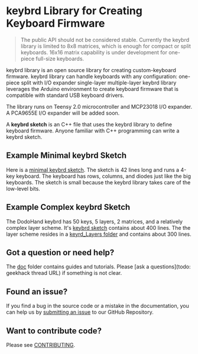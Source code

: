 keybrd Library for Creating Keyboard Firmware
=============================================
> The public API should not be considered stable.
> Currently the keybrd library is limited to 8x8 matrices, which is enough for compact or split keyboards.
> 16x16 matrix capability is under development for one-piece full-size keyboards.

keybrd library is an open source library for creating custom-keyboard firmware.
keybrd library can handle keyboards with any configuration:
	one-piece
	split with I/O expander
	single-layer
	multiple-layer
keybrd library leverages the Arduino environment to create keyboard firmware that is compatible with standard USB keyboard drivers.

The library runs on Teensy 2.0 microcontroller and MCP23018 I/O expander.
A PCA9655E I/O expander will be added soon.

A **keybrd sketch** is an C++ file that uses the keybrd library to define keyboard firmware.
Anyone familiar with C++ programming can write a keybrd sketch.

Example Minimal keybrd Sketch
-----------------------------
Here is a [minimal keybrd sketch](keybrd_sketches/keybrd_single-layer/keybrd_single-layer_1221_bb/keybrd_single-layer_1221_bb.ino).
The sketch is 42 lines long and runs a 4-key keyboard.
The keyboard has rows, columns, and diodes just like the big keyboards.
The sketch is small because the keybrd library takes care of the low-level bits.

Example Complex keybrd Sketch
-----------------------------
The DodoHand keybrd has 50 keys, 5 layers, 2 matrices, and a relatively complex layer scheme.
It's [keybrd sketch](keybrd_sketches/keybrd_DodoHand/keybrd_DH_2565_0/keybrd_DH_2565_0.ino) contains about 400 lines.
The the layer scheme resides in a [keyrd_Layers folder](keybrd_sketches/keybrd_DodoHand/keybrd_Layers) and contains about 300 lines.

Got a question or need help?
----------------------------
The [doc](doc) folder contains guides and tutorials.
Please [ask a questions](todo: geekhack thread URL) if something is not clear.

Found an issue?
---------------
If you find a bug in the source code or a mistake in the documentation, you can help us by [submitting an issue](https://github.com/wolfv6/Keybrd/issues) to our GitHub Repository.

Want to contribute code?
------------------------
Please see [CONTRIBUTING](CONTRIBUTING.md).

